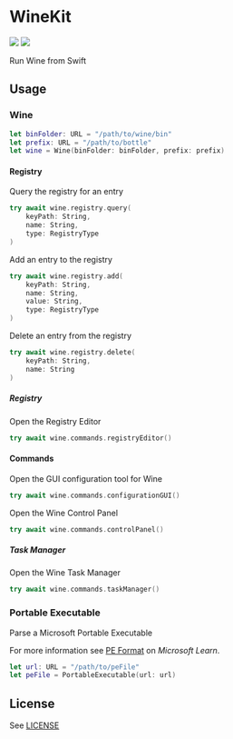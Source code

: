 # WineKit

[![](https://img.shields.io/endpoint?url=https%3A%2F%2Fswiftpackageindex.com%2Fapi%2Fpackages%2Fdivadretlaw%2FWineKit%2Fbadge%3Ftype%3Dswift-versions)](https://swiftpackageindex.com/divadretlaw/WineKit)
[![](https://img.shields.io/endpoint?url=https%3A%2F%2Fswiftpackageindex.com%2Fapi%2Fpackages%2Fdivadretlaw%2FWineKit%2Fbadge%3Ftype%3Dplatforms)](https://swiftpackageindex.com/divadretlaw/WineKit)

Run Wine from Swift

## Usage

### Wine

```swift
let binFolder: URL = "/path/to/wine/bin"
let prefix: URL = "/path/to/bottle"
let wine = Wine(binFolder: binFolder, prefix: prefix)
```

#### Registry

Query the registry for an entry

```swift
try await wine.registry.query(
    keyPath: String,
    name: String,
    type: RegistryType
)
```

Add an entry to the registry

```swift
try await wine.registry.add(
    keyPath: String,
    name: String,
    value: String,
    type: RegistryType
)
```

Delete an entry from the registry

```swift
try await wine.registry.delete(
    keyPath: String,
    name: String
)
```

##### Registry

Open the Registry Editor

```swift
try await wine.commands.registryEditor()
```

#### Commands

Open the GUI configuration tool for Wine

```swift
try await wine.commands.configurationGUI()
```

Open the Wine Control Panel

```swift
try await wine.commands.controlPanel()
```

##### Task Manager

Open the Wine Task Manager

```swift
try await wine.commands.taskManager()
```

### Portable Executable

Parse a Microsoft Portable Executable

For more information see [PE Format](https://learn.microsoft.com/en-us/windows/win32/debug/pe-format) on *Microsoft Learn*.

```swift
let url: URL = "/path/to/peFile"
let peFile = PortableExecutable(url: url)
```

## License

See [LICENSE](LICENSE)
